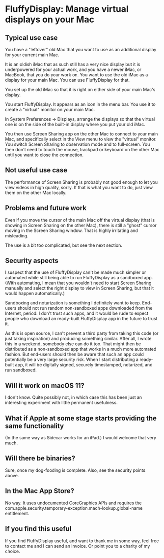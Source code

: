 FluffyDisplay: Manage virtual displays on your Mac
==================================================

Typical use case
----------------

You have a "leftover" old Mac that you want to use as an additional
display for your current main Mac.

It is an oldish iMac that as such still has a very nice display but it
is underpowered for your actual work, and you have a newer iMac, or
MacBook, that you do your work on. You want to use the old iMac as a
display for your main Mac. You can use FluffyDisplay for that.

You set up the old iMac so that it is right on either side of your
main Mac's display.

You start FluffyDisplay. It appears as an icon in the menu bar. You
use it to create a "virtual" monitor on your main Mac.

In System Preferences -> Displays, arrange the displays so that the
virtual one is on the side of the built-in display where you put your
old iMac.

You then use Screen Sharing app on the other Mac to connect to your
main Mac, and specifically select in the View menu to view the
"virtual" monitor. You switch Screen Sharing to observation mode and
to full-screen. You then don't need to touch the mouse, trackpad or
keyboard on the other Mac until you want to close the connection.

Not useful use case
-------------------

The performance of Screen Sharing is probably not good enough to let
you view videos in high quality, sorry. If that is what you want to
do, just view them on the other Mac locally.

Problems and future work
------------------------

Even if you move the cursor of the main Mac off the virtual display
(that is showing in Screen Sharing on the other Mac), there is still a
"ghost" cursor moving in the Screen Sharing window. That is highly
irritating and misleading.

The use is a bit too complicated, but see the next section.

Security aspects
----------------

I suspect that the use of FluffyDisplay can't be made much simpler or
automated while still being able to run FluffyDisplay as a sandboxed
app. (With automating, I mean that you wouldn't need to start Screen
Sharing manually and select the right display to view in Screen
Sharing, but that it would happen automatically.)

Sandboxing and notarization is something I definitely want to keep.
End-users should not run random non-sandboxed apps downloaded from the
Internet, period. I don't trust such apps, and it would be rude to
expect people who download an ready-built FluffyDisplay app in the
future to trust it.

As this is open source, I can't prevent a third party from taking this
code (or just taking inspiration) and producing something similar.
After all, I wrote this in a weekend, somebody else can do it too.
That might then be distributed as a non-sandboxed app that works in a
much more automated fashion. But end-users should then be aware that
such an app could potentially be a very large security risk. When I
start distributing a ready-built app, it will be digitally signed,
securely timestamped, notarized, and run sandboxed.

Will it work on macOS 11?
-------------------------

I don't know. Quite possibly not, in which case this has been just an
interesting experiment with little permanent usefulness.


What if Apple at some stage starts providing the same functionality
-------------------------------------------------------------------

(In the same way as Sidecar works for an iPad.) I would welcome that
very much.

Will there be binaries?
-----------------------

Sure, once my dog-fooding is complete. Also, see the security points
above.


In the Mac App Store?
---------------------

No way. It uses undocumented CoreGraphics APIs and requires the
com.apple.security.temporary-exception.mach-lookup.global-name
entitlement.

If you find this useful
-----------------------

If you find FluffyDisplay useful, and want to thank me in some way,
feel free to contact me and I can send an invoice. Or point you to a
charity of my choice.
